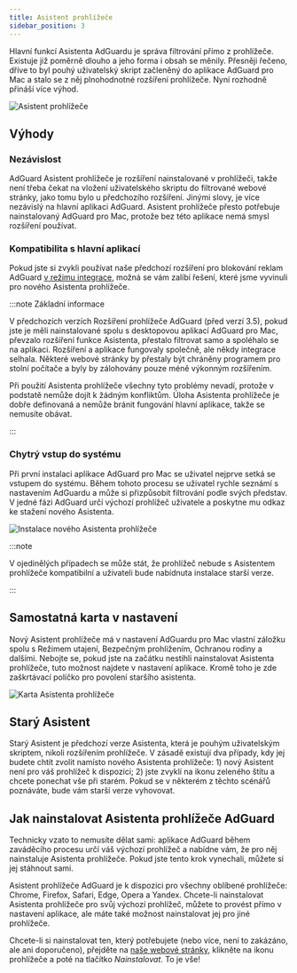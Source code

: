 ```yaml
---
title: Asistent prohlížeče
sidebar_position: 3
---
```


Hlavní funkcí Asistenta AdGuardu je správa filtrování přímo z prohlížeče. Existuje již poměrně dlouho a jeho forma i obsah se měnily. Přesněji řečeno, dříve to byl pouhý uživatelský skript začleněný do aplikace AdGuard pro Mac a stalo se z něj plnohodnotné rozšíření prohlížeče. Nyní rozhodně přináší více výhod.

![Asistent prohlížeče](https://cdn.adtidy.org/content/kb/ad_blocker/mac/assistantmac.jpg)

## Výhody
### Nezávislost
AdGuard Asistent prohlížeče je rozšíření nainstalované v prohlížeči, takže není třeba čekat na vložení uživatelského skriptu do filtrované webové stránky, jako tomu bylo u předchozího rozšíření. Jinými slovy, je více nezávislý na hlavní aplikaci AdGuard. Asistent prohlížeče přesto potřebuje nainstalovaný AdGuard pro Mac, protože bez této aplikace nemá smysl rozšíření používat.

### Kompatibilita s hlavní aplikací
Pokud jste si zvykli používat naše předchozí rozšíření pro blokování reklam AdGuard [v režimu integrace](/adguard-browser-extension/integration-mode), možná se vám zalíbí řešení, které jsme vyvinuli pro nového Asistenta prohlížeče.

:::note Základní informace

V předchozích verzích Rozšíření prohlížeče AdGuard (před verzí 3.5), pokud jste je měli nainstalované spolu s desktopovou aplikací AdGuard pro Mac, převzalo rozšíření funkce Asistenta, přestalo filtrovat samo a spoléhalo se na aplikaci. Rozšíření a aplikace fungovaly společně, ale někdy integrace selhala. Některé webové stránky by přestaly být chráněny programem pro stolní počítače a byly by zálohovány pouze méně výkonným rozšířením.

Při použití Asistenta prohlížeče všechny tyto problémy nevadí, protože v podstatě nemůže dojít k žádným konfliktům. Úloha Asistenta prohlížeče je dobře definovaná a nemůže bránit fungování hlavní aplikace, takže se nemusíte obávat.

:::

### Chytrý vstup do systému
Při první instalaci aplikace AdGuard pro Mac se uživatel nejprve setká se vstupem do systému. Během tohoto procesu se uživatel rychle seznámí s nastavením AdGuardu a může si přizpůsobit filtrování podle svých představ. V jedné fázi AdGuard určí výchozí prohlížeč uživatele a poskytne mu odkaz ke stažení nového Asistenta.

![Instalace nového Asistenta prohlížeče](https://cdn.adtidy.org/content/kb/ad_blocker/mac/assistant_onboarding_safari.jpg)

:::note

V ojedinělých případech se může stát, že prohlížeč nebude s Asistentem prohlížeče kompatibilní a uživateli bude nabídnuta instalace starší verze.

:::

## Samostatná karta v nastavení
Nový Asistent prohlížeče má v nastavení AdGuardu pro Mac vlastní záložku spolu s Režimem utajení, Bezpečným prohlížením, Ochranou rodiny a dalšími. Nebojte se, pokud jste na začátku nestihli nainstalovat Asistenta prohlížeče, tuto možnost najdete v nastavení aplikace. Kromě toho je zde zaškrtávací políčko pro povolení staršího asistenta.

![Karta Asistenta prohlížeče](https://cdn.adtidy.org/content/kb/ad_blocker/mac/assistant-separate-tab.png)

## Starý Asistent
Starý Asistent je předchozí verze Asistenta, která je pouhým uživatelským skriptem, nikoli rozšířením prohlížeče. V zásadě existují dva případy, kdy jej budete chtít zvolit namísto nového Asistenta prohlížeče: 1) nový Asistent není pro váš prohlížeč k dispozici; 2) jste zvyklí na ikonu zeleného štítu a chcete ponechat vše při starém.  Pokud se v některém z těchto scénářů poznáváte, bude vám starší verze vyhovovat.

## Jak nainstalovat Asistenta prohlížeče AdGuard
Technicky vzato to nemusíte dělat sami: aplikace AdGuard během zaváděcího procesu určí váš výchozí prohlížeč a nabídne vám, že pro něj nainstaluje Asistenta prohlížeče. Pokud jste tento krok vynechali, můžete si jej stáhnout sami.

Asistent prohlížeče AdGuard je k dispozici pro všechny oblíbené prohlížeče: Chrome, Firefox, Safari, Edge, Opera a Yandex. Chcete-li nainstalovat Asistenta prohlížeče pro svůj výchozí prohlížeč, můžete to provést přímo v nastavení aplikace, ale máte také možnost nainstalovat jej pro jiné prohlížeče.

Chcete-li si nainstalovat ten, který potřebujete (nebo více, není to zakázáno, ale ani doporučeno), přejděte na [naše webové stránky](https://adguard.com/en/adguard-assistant/overview.html), klikněte na ikonu prohlížeče a poté na tlačítko *Nainstalovat*. To je vše!
